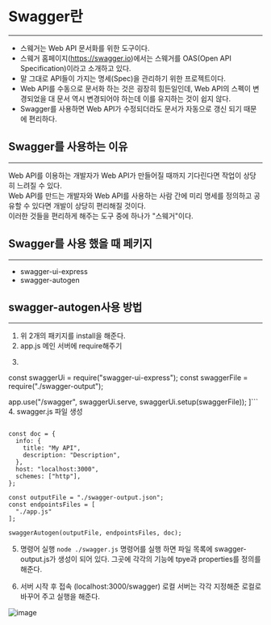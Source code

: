 # Swagger란
___

* 스웨거는 Web API 문서화를 위한 도구이다.
* 스웨거 홈페이지(https://swagger.io)에서는 스웨거를 OAS(Open API Specification)이라고 소개하고 있다.
* 말 그대로 API들이 가지는 명세(Spec)을 관리하기 위한 프로젝트이다.
* Web API를 수동으로 문서화 하는 것은 굉장히 힘든일인데, Web API의 스펙이 변경되었을 대 문서 역시 변경되어야 하는데 이를 유지하는 것이 쉽지 않다.
* Swagger를 사용하면 Web API가 수정되더라도 문서가 자동으로 갱신 되기 때문에 편리하다.

## Swagger를 사용하는 이유
___

Web API를 이용하는 개발자가 Web API가 만들어질 때까지 기다린다면 작업이 상당히 느려질 수 있다.<br/>
Web API를 만드는 개발자와 Web API를 사용하는 사람 간에 미리 명세를 정의하고 공유할 수 있다면 개발이 상당히 편리해질 것이다.<br/>
이러한 것들을 편리하게 해주는 도구 중에 하나가 "스웨거"이다.<br/>

## Swagger를 사용 했을 때 페키지
___

* swagger-ui-express
* swagger-autogen

## swagger-autogen사용 방법
___
1. 위 2개의 패키지를 install을 해준다.
2. app.js 메인 서버에 require해주기
3. ```const swaggerUi = require("swagger-ui-express"); 
const swaggerUi = require("swagger-ui-express");
const swaggerFile = require("./swagger-output");

app.use("/swagger", swaggerUi.serve, swaggerUi.setup(swaggerFile));
]```
4. swagger.js 파일 생성
```const swaggerAutogen = require("swagger-autogen")();

const doc = {
  info: {
    title: "My API",
    description: "Description",
  },
  host: "localhost:3000",
  schemes: ["http"],
};

const outputFile = "./swagger-output.json";
const endpointsFiles = [
  "./app.js"
];

swaggerAutogen(outputFile, endpointsFiles, doc);
```
5. 명령어 실행
``` node ./swagger.js ```
명령어를 실행 하면 파일 목록에 swagger-output.js가 생성이 되어 있다.
그곳에 각각의 기능에 tpye과 properties를 정의를 해준다.

6. 서버 시작 후 접속 (localhost:3000/swagger)
로컬 서버는 각각 지정해준 로컬로 바꾸어 주고 실행을 해준다.

![image](https://user-images.githubusercontent.com/85220179/128411002-79ba214a-9297-40fd-92a6-7683d2b09657.png)
